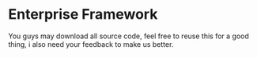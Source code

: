 # Enterprise Framework
You guys may download all source code, feel free to reuse this for a good thing, i also need your feedback to make us better.
